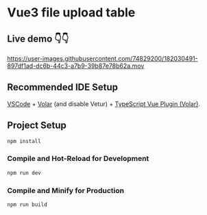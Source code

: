 # Vue3 file upload table

## Live demo 👇👇

https://user-images.githubusercontent.com/74829200/182030491-897df1ad-dc6b-44c3-a7b9-39b87e78b62a.mov

## Recommended IDE Setup

[VSCode](https://code.visualstudio.com/) + [Volar](https://marketplace.visualstudio.com/items?itemName=Vue.volar) (and disable Vetur) + [TypeScript Vue Plugin (Volar)](https://marketplace.visualstudio.com/items?itemName=Vue.vscode-typescript-vue-plugin).

## Project Setup

```sh
npm install
```

### Compile and Hot-Reload for Development

```sh
npm run dev
```

### Compile and Minify for Production

```sh
npm run build
```
